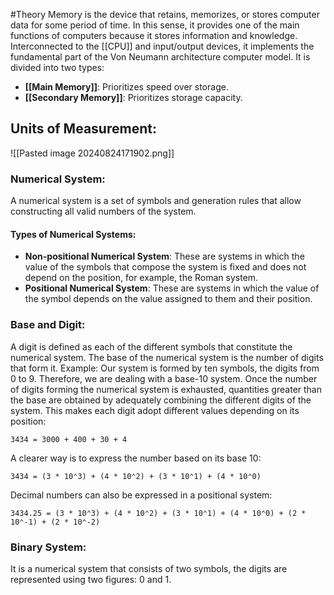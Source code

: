 #Theory 
Memory is the device that retains, memorizes, or stores computer data for some period of time. In this sense, it provides one of the main functions of computers because it stores information and knowledge. Interconnected to the [[CPU]] and input/output devices, it implements the fundamental part of the Von Neumann architecture computer model. It is divided into two types:
- **[[Main Memory]]**: Prioritizes speed over storage.
- **[[Secondary Memory]]**: Prioritizes storage capacity.
## Units of Measurement:
![[Pasted image 20240824171902.png]]
### Numerical System:
A numerical system is a set of symbols and generation rules that allow constructing all valid numbers of the system.
#### Types of Numerical Systems:
- **Non-positional Numerical System**: These are systems in which the value of the symbols that compose the system is fixed and does not depend on the position, for example, the Roman system.
- **Positional Numerical System**: These are systems in which the value of the symbol depends on the value assigned to them and their position.
### Base and Digit:
A digit is defined as each of the different symbols that constitute the numerical system. The base of the numerical system is the number of digits that form it. Example: Our system is formed by ten symbols, the digits from 0 to 9. Therefore, we are dealing with a base-10 system. Once the number of digits forming the numerical system is exhausted, quantities greater than the base are obtained by adequately combining the different digits of the system. This makes each digit adopt different values depending on its position:
```
3434 = 3000 + 400 + 30 + 4
```
A clearer way is to express the number based on its base 10:
```
3434 = (3 * 10⌃3) + (4 * 10⌃2) + (3 * 10⌃1) + (4 * 10⌃0)
```
Decimal numbers can also be expressed in a positional system:
```
3434.25 = (3 * 10⌃3) + (4 * 10⌃2) + (3 * 10⌃1) + (4 * 10⌃0) + (2 * 10⌃-1) + (2 * 10⌃-2)
```
### Binary System:
It is a numerical system that consists of two symbols, the digits are represented using two figures: 0 and 1.